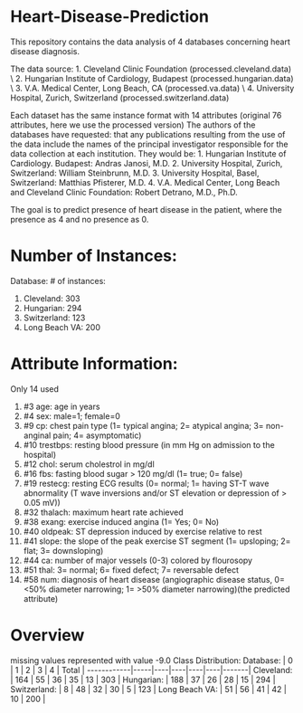 # Heart-Disease-Prediction
This repository contains the data analysis of 4 databases concerning heart disease diagnosis.

The data source:
     1. Cleveland Clinic Foundation (processed.cleveland.data) \\
     2. Hungarian Institute of Cardiology, Budapest (processed.hungarian.data) \\
     3. V.A. Medical Center, Long Beach, CA (processed.va.data) \\
     4. University Hospital, Zurich, Switzerland (processed.switzerland.data)

Each dataset has the same instance format with 14 attributes (original 76 attributes, here we use the processed version)
The authors of the databases have requested:
that any publications resulting from the use of the data include the names of the principal investigator responsible for the data collection at each institution.  They would be:
       1. Hungarian Institute of Cardiology. Budapest: Andras Janosi, M.D.
       2. University Hospital, Zurich, Switzerland: William Steinbrunn, M.D.
       3. University Hospital, Basel, Switzerland: Matthias Pfisterer, M.D.
       4. V.A. Medical Center, Long Beach and Cleveland Clinic Foundation: Robert Detrano, M.D., Ph.D.

The goal is to predict presence of heart disease in the patient, where the presence as 4 and no presence as 0.

# Number of Instances: 
Database: # of instances:
1. Cleveland: 303
2. Hungarian: 294
3. Switzerland: 123
4. Long Beach VA: 200

# Attribute Information:  
  Only 14 used
  1. #3  age: age in years
  2. #4  sex: male=1; female=0      
  3. #9  cp: chest pain type (1= typical angina; 2= atypical angina; 3= non-anginal pain; 4= asymptomatic)      
  4. #10 trestbps: resting blood pressure (in mm Hg on admission to the hospital)
  5. #12 chol: serum cholestrol in mg/dl      
  6. #16 fbs: fasting blood sugar > 120 mg/dl (1= true; 0= false)     
  7. #19 restecg: resting ECG results (0= normal; 1= having ST-T wave abnormality (T wave inversions and/or ST elevation or depression of > 0.05 mV))  
  8. #32 thalach: maximum heart rate achieved 
  9. #38 exang: exercise induced angina (1= Yes; 0= No)   
  10. #40 oldpeak: ST depression induced by exercise relative to rest 
  11. #41 slope: the slope of the peak exercise ST segment (1= upsloping; 2= flat; 3= downsloping)     
  12. #44 ca: number of major vessels (0-3) colored by flourosopy       
  13. #51 thal: 3= normal; 6= fixed defect; 7= reversable defect      
  14. #58 num: diagnosis of heart disease (angiographic disease status, 0= <50% diameter narrowing; 1= >50% diameter narrowing)(the predicted attribute)


# Overview

missing values represented with value -9.0
Class Distribution:
        Database:   |  0  | 1  | 2  | 3  | 4  | Total |
        ------------|-----|----|----|----|----|-------|
         Cleveland: | 164 | 55 | 36 | 35 | 13 | 303   |
         Hungarian: | 188 | 37 | 26 | 28 | 15 | 294   |
       Switzerland: |  8  | 48 | 32 | 30 | 5  | 123   |
     Long Beach VA: | 51  | 56 | 41 | 42 | 10 | 200   |
